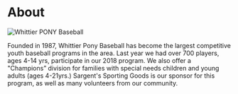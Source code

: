 # About

![Whittier PONY Baseball](/images/pony-logo.png "Whittier PONY Baseball")

Founded in 1987, Whittier Pony Baseball has become the largest competitive youth baseball programs in the area.  Last year we had over 700 players, ages 4-14 yrs, participate in our 2018 program.  We also offer a "Champions” division for families with special needs children and young adults (ages 4-21yrs.) Sargent's Sporting Goods is our sponsor for this program, as well as many volunteers from our community.
